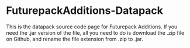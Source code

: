 # FuturepackAdditions-Datapack
This is the datapack source code page for Futurepack Additions.
If you need the .jar version of the file, all you need to do is download the .zip file on Github, and rename the file extension from .zip to .jar.
